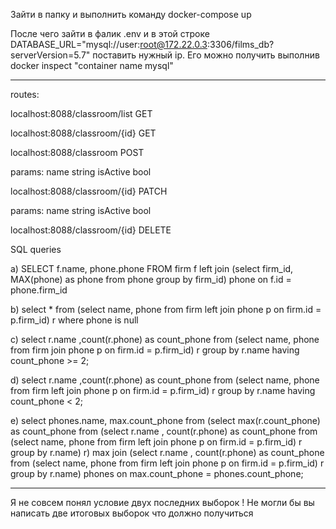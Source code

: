 Зайти в папку и выполнить команду docker-compose up

После чего зайти в фалик .env и в этой строке DATABASE_URL="mysql://user:root@172.22.0.3:3306/films_db?serverVersion=5.7"
поставить нужный ip. Его можно получить выполнив docker inspect "container name mysql"

--------------------------------------------------------------------------------------------------------------------------------------------------------------------
routes:

localhost:8088/classroom/list GET

localhost:8088/classroom/{id} GET

localhost:8088/classroom POST

params:
name string
isActive bool

localhost:8088/classroom/{id} PATCH

params:
name string
isActive bool

localhost:8088/classroom/{id} DELETE

SQL queries


a) SELECT f.name, phone.phone FROM firm f left join
(select firm_id, MAX(phone) as phone from phone group by firm_id) phone on f.id = phone.firm_id

b) select * from
(select name, phone from firm left join phone p on firm.id = p.firm_id) r
where phone is null

c) select r.name ,count(r.phone) as count_phone from
(select name, phone from firm join phone p on firm.id = p.firm_id) r
group by r.name having count_phone >= 2;

d) select r.name ,count(r.phone) as count_phone from
(select name, phone from firm left join phone p on firm.id = p.firm_id) r
group by r.name having count_phone < 2;

e) select phones.name, max.count_phone from
(select max(r.count_phone) as count_phone from
(select r.name , count(r.phone) as count_phone from
    (select name, phone from firm left join phone p on firm.id = p.firm_id) r
group by r.name) r) max join
(select r.name , count(r.phone) as count_phone from
    (select name, phone from firm left join phone p on firm.id = p.firm_id) r
 group by r.name) phones
on max.count_phone = phones.count_phone;

---------------------------------------------------------------------------------------------------------

Я не совсем понял условие двух последних выборок ! Не могли бы вы написать две итоговых выборок что должно получиться

